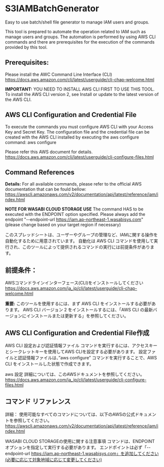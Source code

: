 # S3IAMBatchGenerator
Easy to use batch/shell file generator to manage IAM users and groups.

This tool is prepared to automate the operation related to IAM such as manage users and groups.
The automation is performed by using AWS CLI commands and there are prerequisites for the execution of the commands provided by this tool.

## Prerequisites:
Please install the AWC Command Line Interface (CLI)
https://docs.aws.amazon.com/cli/latest/userguide/cli-chap-welcome.html

<b>IMPORTANT:</b> YOU NEED TO INSTALL AWS CLI FIRST TO USE THIS TOOL.
To install the AWS CLI version 2, see Install or update to the latest version of the AWS CLI.

## AWS CLI Configuration and Credential File
To execute the commands you must configure AWS CLI with your Access Key and Secret Key.
The configuration file and the credential file can be created with the AWS CLI installed by executing the aws configure command:
aws configure

Please refer this AWS document for details.
https://docs.aws.amazon.com/cli/latest/userguide/cli-configure-files.html

## Command References
<b>Details:</b>
For all available commands, please refer to the official AWS documentation that can be fould bellow:
https://awscli.amazonaws.com/v2/documentation/api/latest/reference/iam/index.html

<b>NOTE FOR WASABI CLOUD STORAGE USE</b>
The command HAS to be executed with the ENDPOINT option specified. 
Please always add the endpoint  "--endpoint-url https://iam.ap-northeast-1.wasabisys.com" (please change based on your target region if necessary)

このスプレッドシートは、ユーザーやグループの管理など、IAMに関する操作を自動化するために用意されています。 
自動化は AWS CLI コマンドを使用して実行され、このツールによって提供されるコマンドの実行には前提条件があります。 

## 前提条件： 
AWSコマンドラインインターフェース(CLI)をインストールしてください
https://docs.aws.amazon.com/ja_jp/cli/latest/userguide/cli-chap-welcome.html

<b>重要:</b> このツールを使用するには、まず AWS CLI をインストールする必要があります。 
AWS CLI バージョン 2 をインストールするには、「AWS CLI の最新バージョンにインストールまたは更新する」を参照してください。 

## AWS CLI Configuration and Credential File作成
AWS CLI 設定および認証情報ファイル コマンドを実行するには、アクセスキーとシークレットキーを使用してAWS CLIを設定する必要があります。 
設定ファイルと認証情報ファイルは、”aws configure” コマンドを実行することで、AWS CLI をインストールした状態で作成できます。

aws 設定 詳細については、このAWSドキュメントを参照してください。
https://docs.aws.amazon.com/ja_jp/cli/latest/userguide/cli-configure-files.html

## コマンド リファレンス 
詳細： 
使用可能なすべてのコマンドについては、以下のAWSの公式ドキュメントを参照してください。 
https://awscli.amazonaws.com/v2/documentation/api/latest/reference/iam/index.html

 WASABI CLOUD STORAGEの使用に関する注意事項 
コマンドは、ENDPOINT オプションを指定して実行する必要があります。
エンドポイントは必ず「--endpoint-url https://iam.ap-northeast-1.wasabisys.com」を追加してください(必要に応じて対象地域に応じて変更してください)